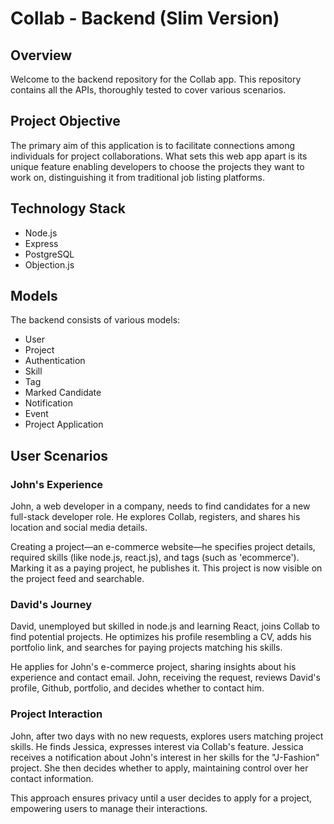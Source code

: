 # Collab - Backend (Slim Version)

## Overview

Welcome to the backend repository for the Collab app. This repository contains all the APIs, thoroughly tested to cover various scenarios.

## Project Objective

The primary aim of this application is to facilitate connections among individuals for project collaborations. What sets this web app apart is its unique feature enabling developers to choose the projects they want to work on, distinguishing it from traditional job listing platforms.

## Technology Stack

- Node.js
- Express
- PostgreSQL
- Objection.js

## Models

The backend consists of various models:
- User
- Project
- Authentication
- Skill
- Tag
- Marked Candidate
- Notification
- Event
- Project Application

## User Scenarios

### John's Experience
John, a web developer in a company, needs to find candidates for a new full-stack developer role. He explores Collab, registers, and shares his location and social media details.

Creating a project—an e-commerce website—he specifies project details, required skills (like node.js, react.js), and tags (such as 'ecommerce'). Marking it as a paying project, he publishes it. This project is now visible on the project feed and searchable.

### David's Journey
David, unemployed but skilled in node.js and learning React, joins Collab to find potential projects. He optimizes his profile resembling a CV, adds his portfolio link, and searches for paying projects matching his skills.

He applies for John's e-commerce project, sharing insights about his experience and contact email. John, receiving the request, reviews David's profile, Github, portfolio, and decides whether to contact him.

### Project Interaction
John, after two days with no new requests, explores users matching project skills. He finds Jessica, expresses interest via Collab's feature. Jessica receives a notification about John's interest in her skills for the "J-Fashion" project. She then decides whether to apply, maintaining control over her contact information.

This approach ensures privacy until a user decides to apply for a project, empowering users to manage their interactions.


